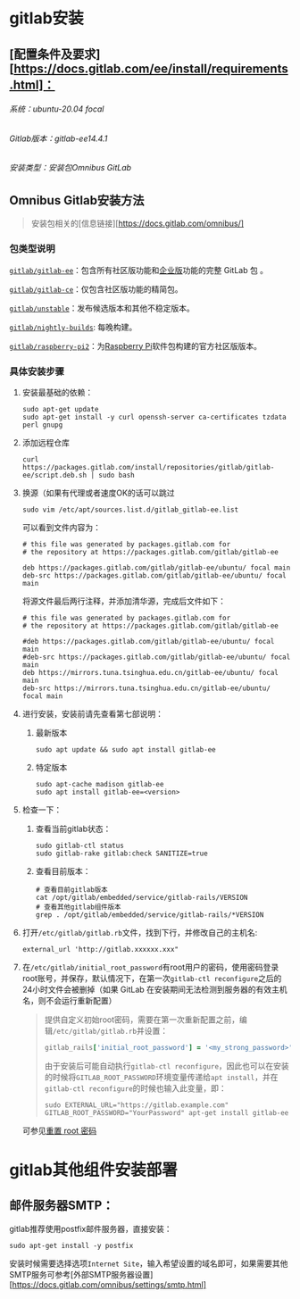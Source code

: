 # gitlab安装

## [配置条件及要求][https://docs.gitlab.com/ee/install/requirements.html]：

###### 系统：ubuntu-20.04 focal

###### Gitlab版本：gitlab-ee14.4.1

###### 安装类型：安装包Omnibus GitLab



## Omnibus Gitlab安装方法

> 安装包相关的[信息链接][https://docs.gitlab.com/omnibus/]

### 包类型说明

[`gitlab/gitlab-ee`](https://packages.gitlab.com/gitlab/gitlab-ee)：包含所有社区版功能和[企业版](https://about.gitlab.com/pricing/)功能的完整 GitLab 包 。

[`gitlab/gitlab-ce`](https://packages.gitlab.com/gitlab/gitlab-ce)：仅包含社区版功能的精简包。

[`gitlab/unstable`](https://packages.gitlab.com/gitlab/unstable)：发布候选版本和其他不稳定版本。

[`gitlab/nightly-builds`](https://packages.gitlab.com/gitlab/nightly-builds): 每晚构建。

[`gitlab/raspberry-pi2`](https://packages.gitlab.com/gitlab/raspberry-pi2)：为[Raspberry Pi](https://www.raspberrypi.org/)软件包构建的官方社区版版本。



### 具体安装步骤

1. 安装最基础的依赖：

   ```shell
   sudo apt-get update
   sudo apt-get install -y curl openssh-server ca-certificates tzdata perl gnupg
   ```

2. 添加远程仓库

   ```shell
   curl https://packages.gitlab.com/install/repositories/gitlab/gitlab-ee/script.deb.sh | sudo bash
   ```

   

3. 换源（如果有代理或者速度OK的话可以跳过

   ```shell
   sudo vim /etc/apt/sources.list.d/gitlab_gitlab-ee.list
   ```

   可以看到文件内容为：

   ```shell
   # this file was generated by packages.gitlab.com for
   # the repository at https://packages.gitlab.com/gitlab/gitlab-ee
   
   deb https://packages.gitlab.com/gitlab/gitlab-ee/ubuntu/ focal main
   deb-src https://packages.gitlab.com/gitlab/gitlab-ee/ubuntu/ focal main
   ```

   将源文件最后两行注释，并添加清华源，完成后文件如下：

   ```shell
   # this file was generated by packages.gitlab.com for
   # the repository at https://packages.gitlab.com/gitlab/gitlab-ee
   
   #deb https://packages.gitlab.com/gitlab/gitlab-ee/ubuntu/ focal main
   #deb-src https://packages.gitlab.com/gitlab/gitlab-ee/ubuntu/ focal main
   deb https://mirrors.tuna.tsinghua.edu.cn/gitlab-ee/ubuntu/ focal main
   deb-src https://mirrors.tuna.tsinghua.edu.cn/gitlab-ee/ubuntu/ focal main
   ```

4. 进行安装，安装前请先查看第七部说明：

   1. 最新版本

      ```shell
      sudo apt update && sudo apt install gitlab-ee
      ```

   2. 特定版本

      ```shell
      sudo apt-cache madison gitlab-ee
      sudo apt install gitlab-ee=<version>
      ```

5. 检查一下：

   1. 查看当前gitlab状态：

      ```shell
      sudo gitlab-ctl status
      sudo gitlab-rake gitlab:check SANITIZE=true
      ```

   2. 查看目前版本：

      ```shell
      # 查看目前gitlab版本
      cat /opt/gitlab/embedded/service/gitlab-rails/VERSION
      # 查看其他gitlab组件版本
      grep . /opt/gitlab/embedded/service/gitlab-rails/*VERSION 
      ```

6. 打开`/etc/gitlab/gitlab.rb`文件，找到下行，并修改自己的主机名:

   ```shell
   external_url 'http://gitlab.xxxxxx.xxx"
   ```

7. 在`/etc/gitlab/initial_root_password`有root用户的密码，使用密码登录root账号，并保存，默认情况下，在第一次`gitlab-ctl reconfigure`之后的24小时文件会被删掉（如果 GitLab 在安装期间无法检测到服务器的有效主机名，则不会运行重新配置）

   > 提供自定义初始root密码，需要在第一次重新配置之前，编辑`/etc/gitlab/gitlab.rb`并设置：
   >
   > ```ruby
   > gitlab_rails['initial_root_password'] = '<my_strong_password>'
   > ```
   >
   > 由于安装后可能自动执行`gitlab-ctl reconfigure`，因此也可以在安装的时候将`GITLAB_ROOT_PASSWORD`环境变量传递给`apt install`，并在`gitlab-ctl reconfigure`的时候也输入此变量，即：
   >
   > ```shell
   > sudo EXTERNAL_URL="https://gitlab.example.com" GITLAB_ROOT_PASSWORD="YourPassword" apt-get install gitlab-ee
   > ```
   
   可参见[重置 root 密码](https://docs.gitlab.com/ee/security/reset_user_password.html)
   













# gitlab其他组件安装部署

## 邮件服务器SMTP：

gitlab推荐使用postfix邮件服务器，直接安装：

```shell
sudo apt-get install -y postfix
```

安装时候需要选择选项`Internet Site`，输入希望设置的域名即可，如果需要其他SMTP服务可参考[外部SMTP服务器设置][https://docs.gitlab.com/omnibus/settings/smtp.html]

